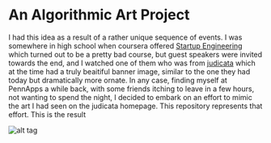 An Algorithmic Art Project
==========================

I had this idea as a result of a rather unique sequence of events. I was somewhere in high school when coursera offered [Startup Engineering](https://www.coursera.org/course/startup) which turned out to be a pretty bad course, but guest speakers were invited towards the end, and I watched one of them who was from [judicata](https://www.judicata.com/) which at the time had a truly beaitiful banner image, similar to the one they had today but dramatically more ornate. In any case, finding myself at PennApps a while back, with some friends itching to leave in a few hours, not wanting to spend the night, I decided to embark on an effort to mimic the art I had seen on the judicata homepage. This repository represents that effort. This is the result

![alt tag](https://raw.github.com/zfrenchee/AlgorithmicArt/master/AlgorithmicArt.png)




